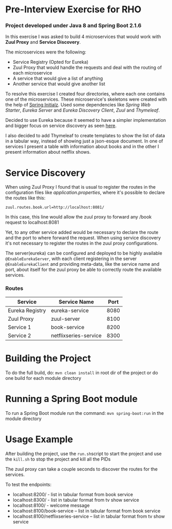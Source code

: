 # Pre-Interview Exercise for RHO
<h3>Project developed under Java 8 and Spring Boot 2.1.6</h3>

In this exercise I was asked to build 4 microservices that would work with **Zuul Proxy** and **Service Discovery**.

The microservices were the following: 
- Service Registry (Opted for Eureka)
- Zuul Proxy that would handle the requests and deal with the routing of each microservice
- A service that would give a list of anything
- Another service that would give another list


To resolve this exercise I created four directories, where each one contains one of the microservices. These microservice's skeletons were created with the help of [Spring Initialz](https://start.spring.io). Used some dependencies like *Spring Web Starter*, *Eureka Server* and *Eureka Discovery Client*, *Zuul* and *Thymeleaf*.

Decided to use Eureka because it seemed to have a simpler implementation and bigger focus on service discovery as seen [here](https://medium.com/knerd/eureka-why-you-shouldnt-use-zookeeper-for-service-discovery-4932c5c7e764).

I also decided to add Thymeleaf to create templates to show the list of data in a tabular way, instead of showing just a json-esque document. In one of services I present a table with information about books and in the other I present information about netflix shows.

# Service Discovery
When using Zuul Proxy I found that is usual to register the routes in the configuration files like *application.properties*, where it's possible to declare the routes like this: 
```
zuul.routes.book.url=http://localhost:8081/
```
In this case, this line would allow the zuul proxy to forward any /book request to localhost:8081

Yet, to any other service added would be necessary to declare the route and the port to where forward the request.
When using service discovery it's not necessary to register the routes in the zuul proxy configurations. 

The server(eureka) can be configured and deployed to be highly available `@EnableEurekaServer`, with each client registering in the server `@EnableEurekaClient` and providing meta-data, like the service name and port, about itself for the zuul proxy be able to correctly route the available services.

### Routes
<table>
  <thead>
    <th>Service</th>
    <th>Service Name</th>
    <th>Port</th>
  </thead>
  <tbody>
    <tr>
      <td>Eureka Registry</td>
      <td>eureka-service</td>
      <td>8080</td>
    </tr>
    <tr>
      <td>Zuul Proxy</td>
      <td>zuul-server</td>
      <td>8100</td>
    </tr>
    <tr>
      <td>Service 1</td>
      <td>book-service</td>
      <td>8200</td>
    </tr>
    <tr>
      <td>Service 2</td>
      <td>netflixseries-service</td>
      <td>8300</td>
    </tr>
  </tbody>
</table>

# Building the Project
To do the full build, do: `mvn clean install` in root dir of the project or do one build for each module directory

# Running a Spring Boot module
To run a Spring Boot module run the command: `mvn spring-boot:run` in the module directory

# Usage Example
After building the project, use the `run.sh`script to start the project and use the `kill.sh` to stop the project and kill all the PIDs

The zuul proxy can take a couple seconds to discover the routes for the services.

To test the endpoints: 
- localhost:8200/ - list in tabular format from book service
- localhost:8300/ - list in tabular format from tv show service
- localhost:8100/ - welcome message
- localhost:8100/book-service – list in tabular format from book service
- localhost:8100/netflixseries-service – list in tabular format from tv show service
 
